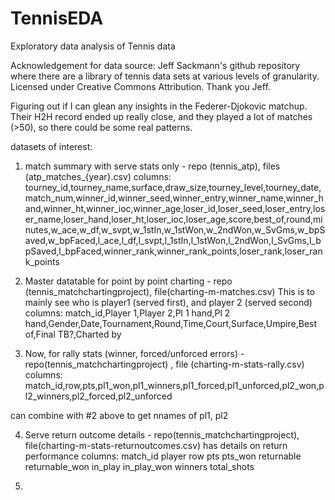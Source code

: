 # TennisEDA
Exploratory data analysis of Tennis data

Acknowledgement for data source: Jeff Sackmann's github repository where there are a library of tennis data sets at various levels of granularity. Licensed under Creative Commons Attribution. Thank you Jeff.

Figuring out if I can glean any insights in the Federer-Djokovic matchup. Their H2H record ended up really close, and they played a lot of matches (>50), so there could be some real patterns. 


datasets of interest:
1) match summary with serve stats only - repo (tennis_atp), files (atp_matches_{year}.csv)
columns: 
tourney_id,tourney_name,surface,draw_size,tourney_level,tourney_date,match_num,winner_id,winner_seed,winner_entry,winner_name,winner_hand,winner_ht,winner_ioc,winner_age,loser_id,loser_seed,loser_entry,loser_name,loser_hand,loser_ht,loser_ioc,loser_age,score,best_of,round,minutes,w_ace,w_df,w_svpt,w_1stIn,w_1stWon,w_2ndWon,w_SvGms,w_bpSaved,w_bpFaced,l_ace,l_df,l_svpt,l_1stIn,l_1stWon,l_2ndWon,l_SvGms,l_bpSaved,l_bpFaced,winner_rank,winner_rank_points,loser_rank,loser_rank_points


2) Master datatable for point by point charting - repo (tennis_matchchartingproject), file(charting-m-matches.csv)
This is to mainly see who is player1 (served first), and player 2 (served second)
columns:
match_id,Player 1,Player 2,Pl 1 hand,Pl 2 hand,Gender,Date,Tournament,Round,Time,Court,Surface,Umpire,Best of,Final TB?,Charted by 


3) Now, for rally stats (winner, forced/unforced errors) - repo(tennis_matchchartingproject) , file (charting-m-stats-rally.csv)
columns:
match_id,row,pts,pl1_won,pl1_winners,pl1_forced,pl1_unforced,pl2_won,pl2_winners,pl2_forced,pl2_unforced

can combine with #2 above to get nnames of pl1, pl2

4) Serve return outcome details - repo(tennis_matchchartingproject), file(charting-m-stats-returnoutcomes.csv)
has details on return performance
columns:
match_id	player	row	pts	pts_won	returnable	returnable_won	in_play	in_play_won	winners	total_shots

5) 
